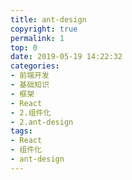 ```yaml
---
title: ant-design
copyright: true
permalink: 1
top: 0
date: 2019-05-19 14:22:32
categories:
- 前端开发
- 基础知识
- 框架
- React
- 2.组件化
- 2.ant-design
tags:
- React
- 组件化
- ant-design
---
```

